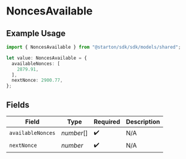 # NoncesAvailable

## Example Usage

```typescript
import { NoncesAvailable } from "@starton/sdk/sdk/models/shared";

let value: NoncesAvailable = {
  availableNonces: [
    2879.91,
  ],
  nextNonce: 2900.77,
};
```

## Fields

| Field              | Type               | Required           | Description        |
| ------------------ | ------------------ | ------------------ | ------------------ |
| `availableNonces`  | *number*[]         | :heavy_check_mark: | N/A                |
| `nextNonce`        | *number*           | :heavy_check_mark: | N/A                |